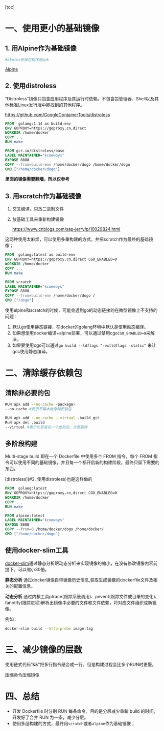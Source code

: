 [toc]

# 一、使用更小的基础镜像

## 1. 用Alpine作为基础镜像

```bash
#alpine安装包程序用apk
```

[Alpine](https://yeasy.gitbooks.io/docker_practice/content/cases/os/alpine.html)



## 2. 使用distroless

“Distroless”镜像只包含应用程序及其运行时依赖。不包含包管理器、Shell以及其他标准Linux发行版中能找到的其他程序。

https://github.com/GoogleContainerTools/distroless

```dockerfile
FROM  golang:1.14 as build-env
ENV GOPROXY=https://goproxy.cn,direct
WORKDIR /home/docker
COPY . .
RUN make

FROM gcr.io/distroless/base
LABEL MAINTAINER="kcoewoys"
EXPOSE 8888
COPY --from=build-env /home/docker/dogo /home/docker/dogo
CMD ["/home/docker/dogo"]
```



**里面的镜像需要翻墙，所以仅参考**



## 3. 用scratch作为基础镜像

1. 交叉编译，只放二进制文件

2. 放基础工具来重新构建镜像

   https://www.cnblogs.com/sap-jerry/p/10029824.html

这两种使用太麻烦，可以使用多重构建的方式，并把scratch作为最终的基础镜像；

```dockerfile
FROM  golang:latest as build-env
ENV GOPROXY=https://goproxy.cn,direct CGO_ENABLED=0
WORKDIR /home/docker
COPY . .
RUN make

FROM scratch
LABEL MAINTAINER="kcoewoys"
EXPOSE 8888
COPY --from=build-env /home/docker/dogo /
CMD ["/dogo"]
```



使用alpine和scratch的时候，可能会遇到go的动态链接的在微型镜像上不支持的问题：

1. 默认go使用静态链接，在docker的golang环境中默认是使用动态编译。
2. 如果想使用docker编译+alpine部署，可以通过禁用cgo`CGO_ENABLED=0`来解决。
3. 如果要使用cgo可以通过`go build --ldflags "-extldflags -static"` 来让gcc使用静态编译。



# 二、清除缓存依赖包

## 清除非必要的包

```bash
RUN apk add --no-cache <package>
--no-cache #表示不再本地存储安装包

RUN apk add --no-cache --virtual .build git
RuN apk del .build
--virtual #表示先安装在一个虚拟包，方便删除
```



## 多阶段构建

Multi-stage build 即在一个 Dockerfile 中使用多个 FROM 指令，每个 FROM 指令可以使用不同的基础镜像，并且每一个都开启新的构建阶段，最终只留下需要的东西。

[distroless](#2. 使用distroless)也是这样做的

```dockerfile
FROM  golang:latest
ENV GOPROXY=https://goproxy.cn,direct CGO_ENABLED=0
WORKDIR /home/docker
COPY . .
RUN make

FROM alpine:latest
LABEL MAINTAINER="kcoewoys"
EXPOSE 8888
COPY --from=0 /home/docker/dogo /home/docker/
CMD ["/home/docker/dogo"]
```



## 使用docker-slim工具

[docker-slim](https://github.com/docker-slim/docker-slim)通过静态分析跟动态分析来实现镜像的缩小，在没有修改镜像内容前提下，可以缩小30倍。

**静态分析**
通过docker镜像自带镜像历史信息,获取生成镜像的dockerfile文件及相关的配置信息。

**动态分析**
通过内核工具ptrace(跟踪系统调用)、pevent(跟踪文件或目录的变化)、fanotify(跟踪进程)解析出镜像中必要的文件和文件依赖，将对应文件组织成新镜像。



例如：

```bash
docker-slim build --http-probe image:tag
```



# 三、减少镜像的层数

使用链式代码“&&”把多行指令结合成一行，但是构建过程会比多个RUN时更慢。



压缩命令压缩镜像



# 四、总结

* 开发 Dockerfile 时分别 RUN 每条命令，目的是分层减少重新 build 的时间，开发好了合并 RUN 为一条，减少分层。
* 使用多层构建的方式，最终用`scratch`或者`alpine`作为基础镜像；